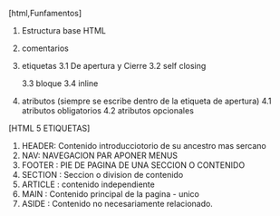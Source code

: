 [html,Funfamentos]

1. Estructura base HTML
2. comentarios
3. etiquetas
    3.1 De apertura y Cierre
    3.2 self closing

    3.3 bloque
    3.4 inline
4. atributos (siempre se escribe dentro de la etiqueta de apertura)
    4.1 atributos obligatorios
    4.2 atributos opcionales


[HTML 5 ETIQUETAS]

1. HEADER: Contenido introducciotorio de su ancestro mas sercano
2. NAV: NAVEGACION PAR APONER MENUS
3. FOOTER : PIE DE PAGINA DE UNA SECCION O CONTENIDO
4. SECTION : Seccion o division de contenido
5. ARTICLE : contenido independiente
6. MAIN : Contenido principal de la pagina - unico
4. ASIDE :  Contenido no necesariamente relacionado.